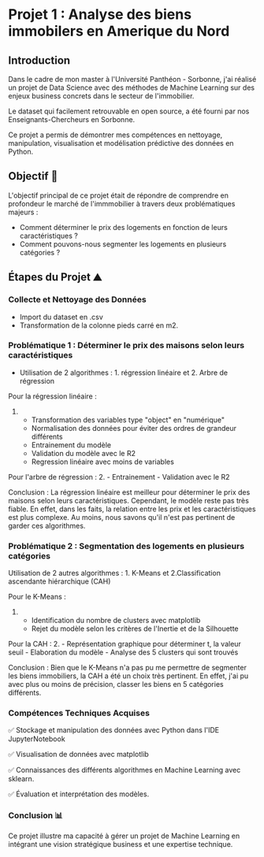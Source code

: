 # Projet 1 :  Analyse des biens immobilers en Amerique du Nord

## Introduction
Dans le cadre de mon master à l'Université Panthéon - Sorbonne, j'ai réalisé un projet de Data Science avec des méthodes de Machine Learning sur des enjeux business concrets dans le secteur de l'immobilier.

Le dataset qui facilement retrouvable en open source, a été fourni par nos Enseignants-Chercheurs en Sorbonne.

Ce projet a permis de démontrer mes compétences en nettoyage, manipulation, visualisation et modélisation prédictive des données en Python.

## Objectif 🎯
L'objectif principal de ce projet était de répondre de comprendre en profondeur le marché de l'immmobilier à travers deux problématiques majeurs :

- Comment déterminer le prix des logements en fonction de leurs caractéristiques ?
- Comment pouvons-nous segmenter les logements en plusieurs catégories ?

## Étapes du Projet ⛰️

### Collecte et Nettoyage des Données 
- Import du dataset en .csv
- Transformation de la colonne pieds carré en m2.

### Problématique 1 : Déterminer le prix des maisons selon leurs caractéristiques
- Utilisation de 2 algorithmes : 1. régression linéaire et 2. Arbre de régression

Pour la régression linéaire : 
1.  - Transformation des variables type "object" en "numérique"
    - Normalisation des données pour éviter des ordres de grandeur différents
    - Entrainement du modèle
    - Validation du modèle avec le R2
    - Regression linéaire avec moins de variables


Pour l'arbre de régression :
2.    - Entrainement
      - Validation avec le R2


Conclusion : La régression linéaire est meilleur pour déterminer le prix des maisons selon leurs caractéristiques. Cependant, le modèle reste pas très fiable. En effet, dans les faits, la relation entre les prix et les caractéristiques est plus complexe. Au moins, nous savons qu'il n'est pas pertinent de garder ces algorithmes.

### Problématique 2 : Segmentation des logements en plusieurs catégories 

Utilisation de 2 autres algorithmes : 1. K-Means et 2.Classification ascendante hiérarchique (CAH)

Pour le K-Means : 
1. - Identification du nombre de clusters avec matplotlib
   - Rejet du modèle selon les critères de l'Inertie et de la Silhouette

Pour la CAH : 
2.    - Représentation graphique pour déterminer t, la valeur seuil
      - Elaboration du modèle
      - Analyse des 5 clusters qui sont trouvés
  
Conclusion : Bien que le K-Means n'a pas pu me permettre de segmenter les biens immobiliers, la CAH a été un choix très pertinent. En effet, j'ai pu avec plus ou moins de précision, classer les biens en 5 catégories différents.

### Compétences Techniques Acquises 

✅ Stockage et manipulation des données avec Python dans l'IDE JupyterNotebook

✅ Visualisation de données avec matplotlib

✅ Connaissances des différents algorithmes en Machine Learning avec sklearn.

✅ Évaluation et interprétation des modèles.

### Conclusion 📊
Ce projet illustre ma capacité à gérer un projet de Machine Learning en intégrant une vision stratégique business et une expertise technique.
